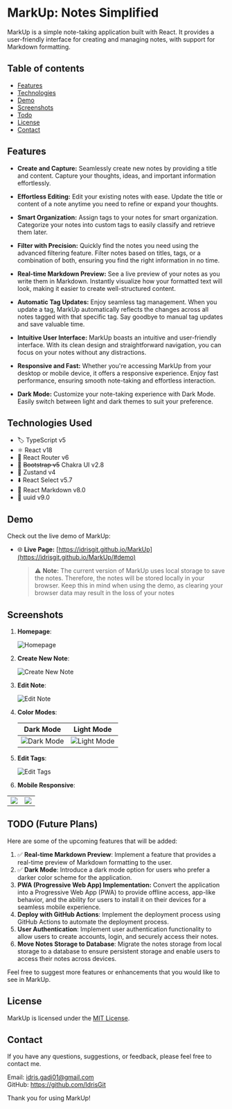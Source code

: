 # MarkUp: Notes Simplified

MarkUp is a simple note-taking application built with React. It provides a user-friendly interface for creating and managing notes, with support for Markdown formatting.

## Table of contents

- [Features](#features)
- [Technologies](#technologies-used)
- [Demo](#demo)
- [Screenshots](#screenshots)
- [Todo](#todo-future-plans)
- [License](#license)
- [Contact](#contact)

## Features

- **Create and Capture:** Seamlessly create new notes by providing a title and content. Capture your thoughts, ideas, and important information effortlessly.

- **Effortless Editing:** Edit your existing notes with ease. Update the title or content of a note anytime you need to refine or expand your thoughts.

- **Smart Organization:** Assign tags to your notes for smart organization. Categorize your notes into custom tags to easily classify and retrieve them later.

- **Filter with Precision:** Quickly find the notes you need using the advanced filtering feature. Filter notes based on titles, tags, or a combination of both, ensuring you find the right information in no time.

- **Real-time Markdown Preview:** See a live preview of your notes as you write them in Markdown. Instantly visualize how your formatted text will look, making it easier to create well-structured content.

- **Automatic Tag Updates:** Enjoy seamless tag management. When you update a tag, MarkUp automatically reflects the changes across all notes tagged with that specific tag. Say goodbye to manual tag updates and save valuable time.

- **Intuitive User Interface:** MarkUp boasts an intuitive and user-friendly interface. With its clean design and straightforward navigation, you can focus on your notes without any distractions.

- **Responsive and Fast:** Whether you're accessing MarkUp from your desktop or mobile device, it offers a responsive experience. Enjoy fast performance, ensuring smooth note-taking and effortless interaction.
- **Dark Mode:** Customize your note-taking experience with Dark Mode. Easily switch between light and dark themes to suit your preference.

## Technologies Used

- :label: TypeScript v5
- :atom_symbol: React v18
- :link: React Router v6
- :art: ~~Bootstrap v5~~ Chakra UI v2.8
- :bear: Zustand v4
- :arrow_down: React Select v5.7
- :pencil: React Markdown v8.0
- :key: uuid v9.0

## Demo

Check out the live demo of MarkUp:

- :globe_with_meridians: **Live Page:** [https://idrisgit.github.io/MarkUp](https://idrisgit.github.io/MarkUp/#demo)

  > :warning: **Note:** The current version of MarkUp uses local storage to save the notes. Therefore, the notes will be stored locally in your browser. Keep this in mind when using the demo, as clearing your browser data may result in the loss of your notes

## Screenshots

1. **Homepage**:

   ![Homepage](./readme_assests/home-page.png)

2. **Create New Note**:

   ![Create New Note](./readme_assests/new-note-page.png)

3. **Edit Note**:

   ![Edit Note](./readme_assests/edit-note.png)

4. **Color Modes**:

   |                  Dark Mode                   |                   Light Mode                   |
   | :------------------------------------------: | :--------------------------------------------: |
   | ![Dark Mode](./readme_assests/dark-mode.png) | ![Light Mode](./readme_assests/light-mode.png) |

5. **Edit Tags**:

   ![Edit Tags](./readme_assests/edit-tags.png)

6. **Mobile Responsive**:
<table style="width: 100%">
   <tr>
      <td align="center">
         <img src="./readme_assests/mobile-nav.png" />
      </td>
      <td align="center">
         <img src="./readme_assests/mobile-home.png" />
      </td>
   </tr>
</table>

## TODO (Future Plans)

Here are some of the upcoming features that will be added:

1. :white_check_mark: **Real-time Markdown Preview**: Implement a feature that provides a real-time preview of Markdown formatting to the user.
2. :white_check_mark: **Dark Mode**: Introduce a dark mode option for users who prefer a darker color scheme for the application.
3. **PWA (Progressive Web App) Implementation:** Convert the application into a Progressive Web App (PWA) to provide offline access, app-like behavior, and the ability for users to install it on their devices for a seamless mobile experience.
4. **Deploy with GitHub Actions**: Implement the deployment process using GitHub Actions to automate the deployment process.
5. **User Authentication**: Implement user authentication functionality to allow users to create accounts, login, and securely access their notes.
6. **Move Notes Storage to Database**: Migrate the notes storage from local storage to a database to ensure persistent storage and enable users to access their notes across devices.

Feel free to suggest more features or enhancements that you would like to see in MarkUp.

## License

MarkUp is licensed under the [MIT License](LICENSE.md).

## Contact

If you have any questions, suggestions, or feedback, please feel free to contact me.

Email: idris.gadi01@gmail.com  
GitHub: https://github.com/IdrisGit

Thank you for using MarkUp!
